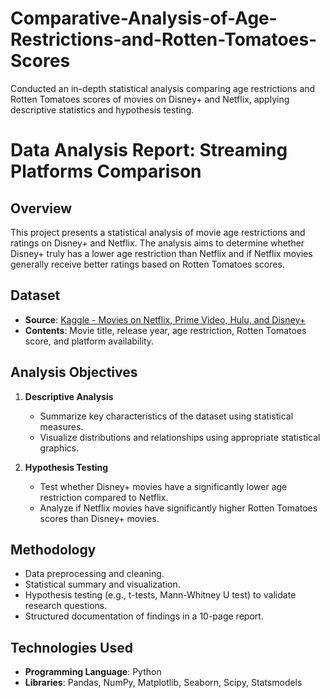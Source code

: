 # Comparative-Analysis-of-Age-Restrictions-and-Rotten-Tomatoes-Scores

Conducted an in-depth statistical analysis comparing age restrictions and Rotten Tomatoes scores of movies on Disney+ and Netflix, applying descriptive statistics and hypothesis testing.

# Data Analysis Report: Streaming Platforms Comparison

## Overview
This project presents a statistical analysis of movie age restrictions and ratings on Disney+ and Netflix. The analysis aims to determine whether Disney+ truly has a lower age restriction than Netflix and if Netflix movies generally receive better ratings based on Rotten Tomatoes scores.

## Dataset
- **Source**: [Kaggle - Movies on Netflix, Prime Video, Hulu, and Disney+](https://www.kaggle.com/datasets/ruchi798/movies-on-netflix-prime-video-hulu-and-disney)
- **Contents**: Movie title, release year, age restriction, Rotten Tomatoes score, and platform availability.

## Analysis Objectives
1. **Descriptive Analysis**  
   - Summarize key characteristics of the dataset using statistical measures.  
   - Visualize distributions and relationships using appropriate statistical graphics.  

2. **Hypothesis Testing**  
   - Test whether Disney+ movies have a significantly lower age restriction compared to Netflix.  
   - Analyze if Netflix movies have significantly higher Rotten Tomatoes scores than Disney+ movies.  

## Methodology
- Data preprocessing and cleaning.
- Statistical summary and visualization.
- Hypothesis testing (e.g., t-tests, Mann-Whitney U test) to validate research questions.
- Structured documentation of findings in a 10-page report.

## Technologies Used
- **Programming Language**: Python  
- **Libraries**: Pandas, NumPy, Matplotlib, Seaborn, Scipy, Statsmodels  
